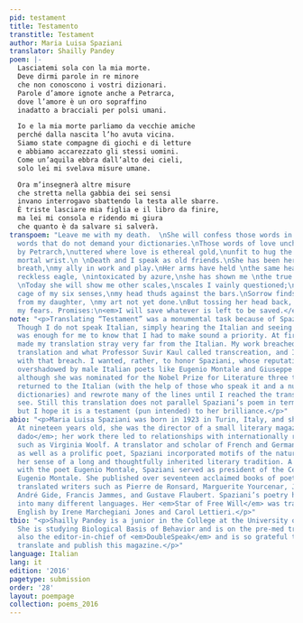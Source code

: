 ```yaml
---
pid: testament
title: Testamento
transtitle: Testament
author: Maria Luisa Spaziani
translator: Shailly Pandey
poem: |-
  Lasciatemi sola con la mia morte.
  Deve dirmi parole in re minore
  che non conoscono i vostri dizionari.
  Parole d’amore ignote anche a Petrarca,
  dove l’amore è un oro sopraffino
  inadatto a bracciali per polsi umani.

  Io e la mia morte parliamo da vecchie amiche
  perché dalla nascita l’ho avuta vicina.
  Siamo state compagne di giochi e di letture
  e abbiamo accarezzato gli stessi uomini.
  Come un’aquila ebbra dall’alto dei cieli,
  solo lei mi svelava misure umane.

  Ora m’insegnerà altre misure
  che stretta nella gabbia dei sei sensi
  invano interrogavo sbattendo la testa alle sbarre.
  È triste lasciare mia figlia e il libro da finire,
  ma lei mi consola e ridendo mi giura
  che quanto è da salvare si salverà.
transpoem: "Leave me with my death.  \nShe will confess those words in D minor,\nthose
  words that do not demand your dictionaries.\nThose words of love uncharted \neven
  by Petrarch,\nuttered where love is ethereal gold,\nunfit to hug the curve of a
  mortal wrist.\n \nDeath and I speak as old friends.\nShe has been here from my first
  breath,\nmy ally in work and play.\nHer arms have held \nthe same hearts as mine.\nA
  reckless eagle, \nintoxicated by azure,\nshe has shown me \nthe true size of humanity.\n
  \nToday she will show me other scales,\nscales I vainly questioned;\nCaught in the
  cage of my six senses,\nmy head thuds against the bars.\nSorrow finds me as I part
  from my daughter, \nmy art not yet done.\nBut tossing her head back, \nDeath soothes
  my fears. Promises:\n<em>I will save whatever is left to be saved.</em>\n"
note: "<p>Translating “Testament” was a monumental task because of Spaziani’s musicality.
  Though I do not speak Italian, simply hearing the Italian and seeing it on the page
  was enough for me to know that I had to make sound a priority. At first, this awareness
  made my translation stray very far from the Italian. My work breached a line between
  translation and what Professor Suvir Kaul called transcreation, and I wasn’t comfortable
  with that breach. I wanted, rather, to honor Spaziani, whose reputation might be
  overshadowed by male Italian poets like Eugenio Montale and Giuseppe Ungaretti,
  although she was nominated for the Nobel Prize for Literature three times. So I
  returned to the Italian (with the help of those who speak it and a number of Italian
  dictionaries) and rewrote many of the lines until I reached the translation you
  see. Still this translation does not parallel Spaziani’s poem in terms of lyricality,
  but I hope it is a testament (pun intended) to her brilliance.</p>"
abio: "<p>Maria Luisa Spaziani was born in 1923 in Turin, Italy, and she died in 2014.
  At nineteen years old, she was the director of a small literary magazine, <em>Il
  dado</em>; her work there led to relationships with internationally renowned writers
  such as Virginia Woolf. A translator and scholar of French and German literature
  as well as a prolific poet, Spaziani incorporated motifs of the natural world into
  her sense of a long and thoughtfully inherited literary tradition. A longtime collaborator
  with the poet Eugenio Montale, Spaziani served as president of the Centro Internazionale
  Eugenio Montale. She published over seventeen acclaimed books of poetry and she
  translated writers such as Pierre de Ronsard, Marguerite Yourcenar, Jean Racine,
  André Gide, Francis Jammes, and Gustave Flaubert. Spaziani’s poetry has been translated
  into many different languages. Her <em>Star of Free Will</em> was translated into
  English by Irene Marchegiani Jones and Carol Lettieri.</p>"
tbio: "<p>Shailly Pandey is a junior in the College at the University of Pennsylvania.
  She is studying Biological Basis of Behavior and is on the pre-med track. She is
  also the editor-in-chief of <em>DoubleSpeak</em> and is so grateful to be able to
  translate and publish this magazine.</p>"
language: Italian
lang: it
edition: '2016'
pagetype: submission
order: '28'
layout: poempage
collection: poems_2016
---
```

